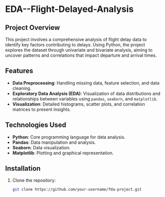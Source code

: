 # EDA--Flight-Delayed-Analysis


## Project Overview
This project involves a comprehensive analysis of flight delay data to identify key factors contributing to delays. Using Python, the project explores the dataset through univariate and bivariate analysis, aiming to uncover patterns and correlations that impact departure and arrival times.

## Features
- **Data Preprocessing**: Handling missing data, feature selection, and data cleaning.
- **Exploratory Data Analysis (EDA)**: Visualization of data distributions and relationships between variables using `pandas`, `seaborn`, and `matplotlib`.
- **Visualization**: Detailed histograms, scatter plots, and correlation matrices to present insights.

## Technologies Used
- **Python**: Core programming language for data analysis.
- **Pandas**: Data manipulation and analysis.
- **Seaborn**: Data visualization.
- **Matplotlib**: Plotting and graphical representation.

## Installation
1. Clone the repository:
   ```bash
   git clone https://github.com/your-username/fda-project.git
